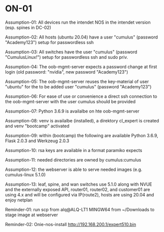 # ON-01

Assumption-01: All devices run the intendet NOS in the intendet version (esp. spines in DC-02)

Assumption-02: All hosts (ubuntu 20.04) have a user "cumulus" (password "Academy123") setup for passwordless ssh

Assumption-03: All switches have the user "cumulus" (password "CumulusLinux!") setup for passwordless ssh and sudo priv.

Assumption-04: The oob-mgmt-server expects a password change at first login (old password: "nvidia", new password "Academy123")

Assumption-05: The oob-mgmt-server reuses the key-material of user "ubuntu" for the to be added user "cumulus" (password "Academy123")

Assumption-06: For ease of use or convenience a direct ssh connection to the oob-mgmt-server with the user cumulus should be provided

Assumption-07: Python 3.6.9 is availalbe on hte oob-mgmt-server

Assumption-08: venv is availalbe (installed), a direktory cl_expert is created and venv "bootcamp" activated

Assumption-09: within (bootcamp) the following are available Python 3.6.9, Flask 2.0.3 and Werkzeug 2.0.3

Assumption-10: rsa keys are available in a format paramiko expects

Assumption-11: needed directories are owned by cumulus:cumulus

Assumption-12: the webserver is able to serve needed images (e.g. cumulus-linux 5.1.0)

Assumption-13: leaf, spine, and wan switches use 5.1.0 along with NVUE and the externally exposed API, 
router01, router02, and customer01 are using 4.x and will be configured via IP(route2), hosts are using 20.04 and enjoy netplan

Reminder-01: run scp from alq@ALQ-LT1 MINGW64 from ~/Downloads to stage image at webserver

Reminder-02: Onie-nos-install http://192.168.200.1/expert510.bin








